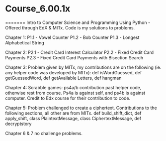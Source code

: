 # Course_6.00.1x
=======
Intro to Computer Science and Programming Using Python -  
Offered through EdX & MITx. Code is my solutions to problems.

Chapter 1: 
P1.1 - Vowel Counter P1.2 - Bob Counter P1.3 - Longest Alphabetical String

Chapter 2: 
P2.1 - Credit Card Interest Calculator P2.2 - Fixed Credit Card Payments P2.3 - Fixed Credit Card Payments with Bisection Search

Chapter 3: 
Problem given by MITx, my contributions are on the following (ie. any helper code was developed by MITx): def isWordGuessed, def getGuessedWord, def getAvailable Letters, def hangman

Chapter 4: 
Scrabble games: ps4a/b contribution past helper code, otherwise rest from course. Ps4a is against self, and ps4b is against computer. Credit to Edx course for their contribution to code.

Chapter 5:
Problem challenged to create a ciphertext. Contributions to the following sections, all other are from MITx. 
def build_shift_dict,
def apply_shift,
class PlaintextMessage,
class CiphertextMessage,
def decryptstory

Chapter 6 & 7 no challenge problems.
